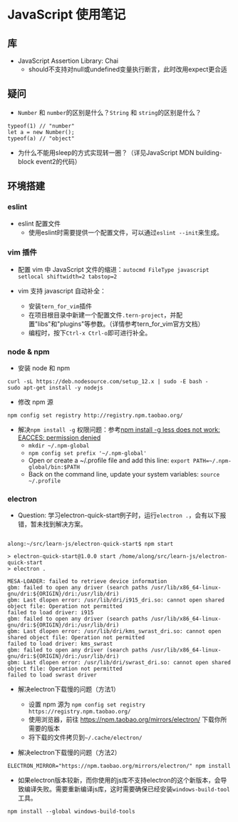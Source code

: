 # JavaScript 使用笔记

## 库

- JavaScript Assertion Library: Chai
  - should不支持对null或undefined变量执行断言，此时改用expect更合适

## 疑问

- `Number` 和 `number`的区别是什么？`String` 和 `string`的区别是什么？
```
typeof(1) // "number"
let a = new Number();
typeof(a) // "object"
```

- 为什么不能用sleep的方式实现转一圈？（详见JavaScript MDN building-block event2的代码）

## 环境搭建

### eslint

- eslint 配置文件
  - 使用eslint时需要提供一个配置文件，可以通过`eslint --init`来生成。

### vim 插件

- 配置 vim 中 JavaScript 文件的缩进：`autocmd FileType javascript setlocal shiftwidth=2 tabstop=2`

- vim 支持 javascript 自动补全：
  - 安装`tern_for_vim`插件
  - 在项目根目录中新建一个配置文件`.tern-project`，并配置"libs"和"plugins"等参数。（详情参考tern_for_vim官方文档）
  - 编程时，按下`Ctrl-x Ctrl-o`即可进行补全。

### node & npm

- 安装 node 和 npm
```
curl -sL https://deb.nodesource.com/setup_12.x | sudo -E bash -
sudo apt-get install -y nodejs
```

- 修改 npm 源
```
npm config set registry http://registry.npm.taobao.org/
```

- 解决`npm install -g` 权限问题：参考[npm install -g less does not work: EACCES: permission denied](https://stackoverflow.com/questions/33725639/npm-install-g-less-does-not-work-eacces-permission-denied)
  - `mkdir ~/.npm-global`
  - `npm config set prefix '~/.npm-global'`
  - Open or create a ~/.profile file and add this line: `export PATH=~/.npm-global/bin:$PATH`
  - Back on the command line, update your system variables: `source ~/.profile`

### electron

- Question: 学习electron-quick-start例子时，运行`electron .`，会有以下报错，暂未找到解决方案。
```

along:~/src/learn-js/electron-quick-start$ npm start

> electron-quick-start@1.0.0 start /home/along/src/learn-js/electron-quick-start
> electron .

MESA-LOADER: failed to retrieve device information
gbm: failed to open any driver (search paths /usr/lib/x86_64-linux-gnu/dri:${ORIGIN}/dri:/usr/lib/dri)
gbm: Last dlopen error: /usr/lib/dri/i915_dri.so: cannot open shared object file: Operation not permitted
failed to load driver: i915
gbm: failed to open any driver (search paths /usr/lib/x86_64-linux-gnu/dri:${ORIGIN}/dri:/usr/lib/dri)
gbm: Last dlopen error: /usr/lib/dri/kms_swrast_dri.so: cannot open shared object file: Operation not permitted
failed to load driver: kms_swrast
gbm: failed to open any driver (search paths /usr/lib/x86_64-linux-gnu/dri:${ORIGIN}/dri:/usr/lib/dri)
gbm: Last dlopen error: /usr/lib/dri/swrast_dri.so: cannot open shared object file: Operation not permitted
failed to load swrast driver
```

- 解决electron下载慢的问题（方法1）
  - 设置 npm 源为 `npm config set registry https://registry.npm.taobao.org/`
  - 使用浏览器，前往 https://npm.taobao.org/mirrors/electron/ 下载你所需要的版本
  - 将下载的文件拷贝到`~/.cache/electron/`

- 解决electron下载慢的问题（方法2）
```
ELECTRON_MIRROR="https://npm.taobao.org/mirrors/electron/" npm install
```

- 如果electron版本较新，而你使用的js库不支持electron的这个新版本，会导致编译失败。需要重新编译js库，这时需要确保已经安装`windows-build-tool`工具。
```
npm install --global windows-build-tools
```
